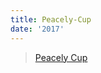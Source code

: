```yaml
---
title: Peacely-Cup
date: '2017'
---
```

<div id="fb-root"></div>
<script async defer crossorigin="anonymous" src="https://connect.facebook.net/en_US/sdk.js#xfbml=1&version=v3.2"></script><div class="fb-page" data-href="https://www.facebook.com/peacely-cup" data-tabs="timeline" data-width="500" data-height="500" data-small-header="true" data-adapt-container-width="true" data-hide-cover="false" data-show-facepile="false"><blockquote cite="https://www.facebook.com/peacely-cup" class="fb-xfbml-parse-ignore"><a href="https://www.facebook.com/peacely-cup">Peacely Cup</a></blockquote></div>